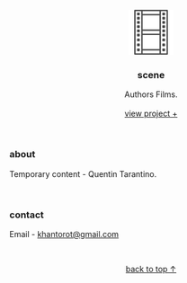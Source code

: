 <br />
<div align="center">
  <a href="#top">
    <img src="content/icons/shortcut.png" alt="logo" width="80" height="80">
  </a>

  <h3 align="center">scene</h3>

  <p align="center">
    Authors Films.
    <br />
    <br />
    <a href="https://khantorot.github.io/scene">view project +</a>
  </p>
</div>
<br />





### about

Temporary content - Quentin Tarantino.  



<br />



### contact

Email - khantorot@gmail.com





<br />
<p align="center"><a href="#top">back to top ↑</a></p>